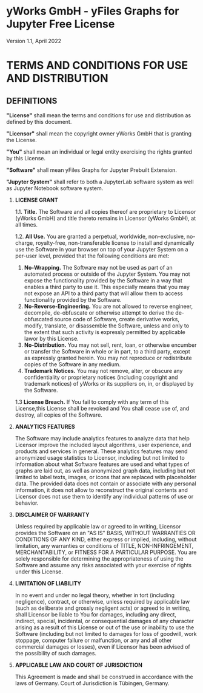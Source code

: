 # yWorks GmbH - yFiles Graphs for Jupyter Free License

Version 1.1, April 2022

# TERMS AND CONDITIONS FOR USE AND DISTRIBUTION

## DEFINITIONS

**"License"**  shall mean the terms and conditions for use and distribution as defined by this document.

**"Licensor"** shall mean the copyright owner yWorks GmbH that is granting the License.

**"You"** shall mean an individual or legal entity exercising the rights granted by this License.

**"Software"** shall mean yFiles Graphs for Jupyter Prebuilt Extension.

**"Jupyter System"** shall refer to both a JupyterLab software system as well as Jupyter Notebook software system.

1. **LICENSE GRANT**

   1.1. **Title.** The Software and all copies thereof are proprietary to Licensor (yWorks GmbH) and title thereto
   remains in Licensor (yWorks GmbH), at all times.

   1.2. **All Use.** You are granted a perpetual, worldwide, non-exclusive, no-charge, royalty-free, non-transferable
   license to install and dynamically use the Software in your browser on top of your Jupyter System on a per-user
   level, provided that the following conditions are met:
   1. **No-Wrapping.** The Software may not be used as part of an automated process or outside of the Jupyter System.
      You may not expose the functionality provided by the Software in a way that enables a third party to use it. This
      especially means that you may not expose an API to a third party that will allow them to access functionality
      provided by the Software.
   2. **No-Reverse-Engineering.** You are not allowed to reverse engineer, decompile, de-obfuscate or otherwise attempt
      to derive the de-obfuscated source code of Software, create derivative works, modify, translate, or disassemble the
      Software, unless and only to the extent that such activity is expressly permitted by applicable lawor by this
      License.
   3. **No-Distribution.** You may not sell, rent, loan, or otherwise encumber or transfer the Software in whole or in
      part, to a third party, except as expressly granted herein. You may not reproduce or redistribute copies of the
      Software in any medium.
   4. **Trademark Notices.** You may not remove, alter, or obscure any confidentiality or proprietary notices (including
      copyright and trademark notices) of yWorks or its suppliers on, in, or displayed by the Software.

   1.3 **License Breach.** If You fail to comply with any term of this License,this License shall be revoked and You
   shall cease use of, and destroy, all copies of the Software.

2. **ANALYTICS FEATURES**

   The Software may include analytics features to analyze data that help Licensor improve the included layout
   algorithms, user experience, and products and services in general. These analytics features may send anonymized usage
   statistics to Licensor, including but not limited to information about what Software features are used and what types
   of graphs are laid out, as well as anonymized graph data, including but not limited to label texts, images, or icons
   that are replaced with placeholder data. The provided data does not contain or associate with any personal
   information, it does not allow to reconstruct the original contents and Licensor does not use them to identify any
   individual patterns of use or behavior.

3. **DISCLAIMER OF WARRANTY**

   Unless required by applicable law or agreed to in writing, Licensor provides the Software on an "AS IS" BASIS, WITHOUT
   WARRANTIES OR CONDITIONS OF ANY KIND, either express or implied, including, without limitation, any warranties or
   conditions of TITLE, NON-INFRINGEMENT, MERCHANTABILITY, or FITNESS FOR A PARTICULAR PURPOSE. You are solely
   responsible for determining the appropriateness of using the Software and assume any risks associated with your
   exercise of rights under this License.

4. **LIMITATION OF LIABILITY**

   In no event and under no legal theory, whether in tort (including negligence), contract, or otherwise, unless
   required by applicable law (such as deliberate and grossly negligent acts) or agreed to in writing, shall Licensor be
   liable to You for damages, including any direct, indirect, special, incidental, or consequential damages of any
   character arising as a result of this License or out of the use or inability to use the Software (including but not
   limited to damages for loss of goodwill, work stoppage, computer failure or malfunction, or any and all other
   commercial damages or losses), even if Licensor has been advised of the possibility of such damages.

5. **APPLICABLE LAW AND COURT OF JURISDICTION**

   This Agreement is made and shall be construed in accordance with the laws of Germany. Court of Jurisdiction is
   Tübingen, Germany.
